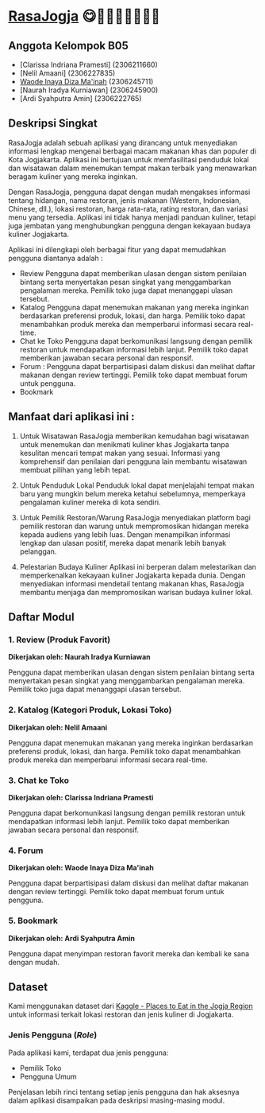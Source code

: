 # [RasaJogja](http://ardi-syahputra-rasajogja.pbp.cs.ui.ac.id/) 😋🦑🦑🦑🦑🦑🦑🦑

## Anggota Kelompok B05
- [Clarissa Indriana Pramesti] (2306211660)
- [Nelil Amaani] (2306227835)
- [Waode Inaya Diza Ma'inah](https://github.com/inayadiza) (2306245711)
- [Naurah Iradya Kurniawan] (2306245900)
- [Ardi Syahputra Amin] (2306222765)

## Deskripsi Singkat
RasaJogja adalah sebuah aplikasi yang dirancang untuk menyediakan informasi lengkap mengenai berbagai macam makanan khas dan populer di Kota Jogjakarta. Aplikasi ini bertujuan untuk memfasilitasi penduduk lokal dan wisatawan dalam menemukan tempat makan terbaik yang menawarkan beragam kuliner yang mereka inginkan. 

Dengan RasaJogja, pengguna dapat dengan mudah mengakses informasi tentang hidangan, nama restoran, jenis makanan (Western, Indonesian, Chinese, dll.), lokasi restoran, harga rata-rata, rating restoran, dan variasi menu yang tersedia. Aplikasi ini tidak hanya menjadi panduan kuliner, tetapi juga jembatan yang menghubungkan pengguna dengan kekayaan budaya kuliner Jogjakarta.

Aplikasi ini dilengkapi oleh berbagai fitur yang dapat memudahkan pengguna diantanya adalah :
- Review Pengguna dapat memberikan ulasan dengan sistem penilaian bintang serta menyertakan pesan singkat yang menggambarkan pengalaman mereka. Pemilik toko juga dapat menanggapi ulasan tersebut.
- Katalog Pengguna dapat menemukan makanan yang mereka inginkan berdasarkan preferensi produk, lokasi, dan harga. Pemilik toko dapat menambahkan produk mereka dan memperbarui informasi secara real-time.
- Chat ke Toko Pengguna dapat berkomunikasi langsung dengan pemilik restoran untuk mendapatkan informasi lebih lanjut. Pemilik toko dapat memberikan jawaban secara personal dan responsif.
- Forum : Pengguna dapat berpartisipasi dalam diskusi dan melihat daftar makanan dengan review tertinggi. Pemilik toko dapat membuat forum untuk pengguna.
- Bookmark

Manfaat dari aplikasi ini : 
- 

1. Untuk Wisatawan
RasaJogja memberikan kemudahan bagi wisatawan untuk menemukan dan menikmati kuliner khas Jogjakarta tanpa kesulitan mencari tempat makan yang sesuai. Informasi yang komprehensif dan penilaian dari pengguna lain membantu wisatawan membuat pilihan yang lebih tepat.

2. Untuk Penduduk Lokal
Penduduk lokal dapat menjelajahi tempat makan baru yang mungkin belum mereka ketahui sebelumnya, memperkaya pengalaman kuliner mereka di kota sendiri.

3. Untuk Pemilik Restoran/Warung
RasaJogja menyediakan platform bagi pemilik restoran dan warung untuk mempromosikan hidangan mereka kepada audiens yang lebih luas. Dengan menampilkan informasi lengkap dan ulasan positif, mereka dapat menarik lebih banyak pelanggan.

4. Pelestarian Budaya Kuliner
Aplikasi ini berperan dalam melestarikan dan memperkenalkan kekayaan kuliner Jogjakarta kepada dunia. Dengan menyediakan informasi mendetail tentang makanan khas, RasaJogja membantu menjaga dan mempromosikan warisan budaya kuliner lokal.

## Daftar Modul

### 1. Review (Produk Favorit)
**Dikerjakan oleh: Naurah Iradya Kurniawan**

Pengguna dapat memberikan ulasan dengan sistem penilaian bintang serta menyertakan pesan singkat yang menggambarkan pengalaman mereka. Pemilik toko juga dapat menanggapi ulasan tersebut.

### 2. Katalog (Kategori Produk, Lokasi Toko)
**Dikerjakan oleh: Nelil Amaani**

Pengguna dapat menemukan makanan yang mereka inginkan berdasarkan preferensi produk, lokasi, dan harga. Pemilik toko dapat menambahkan produk mereka dan memperbarui informasi secara real-time.

### 3. Chat ke Toko
**Dikerjakan oleh: Clarissa Indriana Pramesti**

Pengguna dapat berkomunikasi langsung dengan pemilik restoran untuk mendapatkan informasi lebih lanjut. Pemilik toko dapat memberikan jawaban secara personal dan responsif.

### 4. Forum
**Dikerjakan oleh: Waode Inaya Diza Ma'inah**

Pengguna dapat berpartisipasi dalam diskusi dan melihat daftar makanan dengan review tertinggi. Pemilik toko dapat membuat forum untuk pengguna.

### 5. Bookmark
**Dikerjakan oleh: Ardi Syahputra Amin**

Pengguna dapat menyimpan restoran favorit mereka dan kembali ke sana dengan mudah.

## Dataset
Kami menggunakan dataset dari [Kaggle - Places to Eat in the Jogja Region](https://www.kaggle.com/datasets/yudhaislamisulistya/places-to-eat-in-the-jogja-region) untuk informasi terkait lokasi restoran dan jenis kuliner di Jogjakarta.

### Jenis Pengguna (_Role_)

Pada aplikasi kami, terdapat dua jenis pengguna:

- Pemilik Toko
- Pengguna Umum

Penjelasan lebih rinci tentang setiap jenis pengguna dan hak aksesnya dalam aplikasi disampaikan pada deskripsi masing-masing modul.
